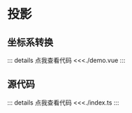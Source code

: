 # 投影

<script lang="ts" setup>
import Demo from './demo.vue';
</script>

## 坐标系转换

<Demo />

::: details 点我查看代码
<<<./demo.vue
:::

## 源代码

::: details 点我查看代码
<<<./index.ts
:::
